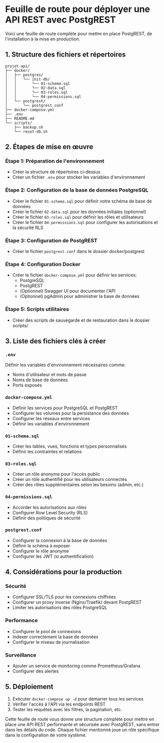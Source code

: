 # Feuille de route pour déployer une API REST avec PostgREST

Voici une feuille de route complète pour mettre en place PostgREST, de l'installation à la mise en production.

## 1. Structure des fichiers et répertoires

```
projet-api/
├── docker/
│   ├── postgres/
│   │   └── init-db/
│   │       └── 01-schema.sql
│   │       └── 02-data.sql
│   │       └── 03-roles.sql
│   │       └── 04-permissions.sql
│   └── postgrest/
│       └── postgrest.conf
├── docker-compose.yml
├── .env
├── README.md
└── scripts/
    ├── backup.sh
    └── reset-db.sh
```

## 2. Étapes de mise en œuvre

### Étape 1: Préparation de l'environnement
- Créer la structure de répertoires ci-dessus
- Créer un fichier `.env` pour stocker les variables d'environnement

### Étape 2: Configuration de la base de données PostgreSQL
- Créer le fichier `01-schema.sql` pour définir votre schéma de base de données
- Créer le fichier `02-data.sql` pour les données initiales (optionnel)
- Créer le fichier `03-roles.sql` pour définir les rôles et utilisateurs
- Créer le fichier `04-permissions.sql` pour configurer les autorisations et la sécurité RLS

### Étape 3: Configuration de PostgREST
- Créer le fichier `postgrest.conf` dans le dossier docker/postgrest

### Étape 4: Configuration Docker
- Créer le fichier `docker-compose.yml` pour définir les services:
  - PostgreSQL
  - PostgREST
  - (Optionnel) Swagger UI pour documenter l'API
  - (Optionnel) pgAdmin pour administrer la base de données

### Étape 5: Scripts utilitaires
- Créer des scripts de sauvegarde et de restauration dans le dossier scripts/

## 3. Liste des fichiers clés à créer

### `.env`
Définir les variables d'environnement nécessaires comme:
- Noms d'utilisateur et mots de passe
- Noms de base de données
- Ports exposés

### `docker-compose.yml`
- Définir les services pour PostgreSQL et PostgREST
- Configurer les volumes pour la persistance des données
- Configurer les réseaux entre services
- Définir les variables d'environnement

### `01-schema.sql`
- Créer les tables, vues, fonctions et types personnalisés
- Définir les contraintes et relations

### `03-roles.sql`
- Créer un rôle anonyme pour l'accès public
- Créer un rôle authentifié pour les utilisateurs connectés
- Créer des rôles supplémentaires selon les besoins (admin, etc.)

### `04-permissions.sql`
- Accorder les autorisations aux rôles
- Configurer Row Level Security (RLS)
- Définir des politiques de sécurité

### `postgrest.conf`
- Configurer la connexion à la base de données
- Définir le schéma à exposer
- Configurer le rôle anonyme
- Configurer les JWT (si authentification)

## 4. Considérations pour la production

### Sécurité
- Configurer SSL/TLS pour les connexions chiffrées
- Configurer un proxy inverse (Nginx/Traefik) devant PostgREST
- Limiter les autorisations des rôles PostgreSQL

### Performance
- Configurer le pool de connexions
- Indexer correctement la base de données
- Configurer le niveau de journalisation

### Surveillance
- Ajouter un service de monitoring comme Prometheus/Grafana
- Configurer des alertes

## 5. Déploiement

1. Exécuter `docker-compose up -d` pour démarrer tous les services
2. Vérifier l'accès à l'API via les endpoints REST
3. Tester les requêtes avec les filtres, la pagination, etc.

Cette feuille de route vous donne une structure complète pour mettre en place une API REST performante et sécurisée avec PostgREST, sans entrer dans les détails du code. Chaque fichier mentionné joue un rôle spécifique dans la configuration de votre système.